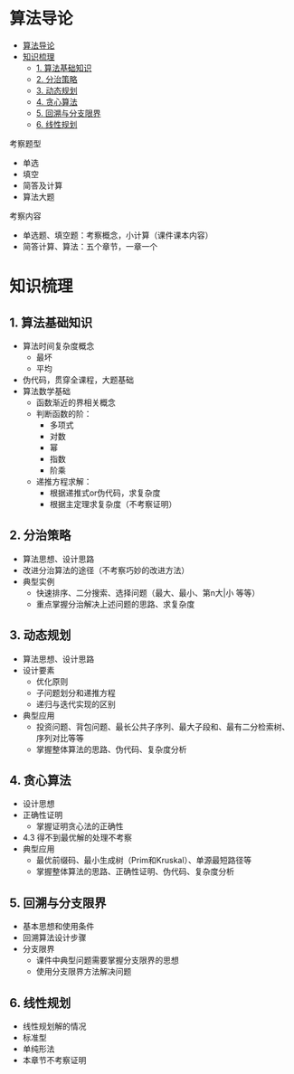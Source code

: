 # 算法导论

- [算法导论](#算法导论)
- [知识梳理](#知识梳理)
  - [1. 算法基础知识](#1-算法基础知识)
  - [2. 分治策略](#2-分治策略)
  - [3. 动态规划](#3-动态规划)
  - [4. 贪心算法](#4-贪心算法)
  - [5. 回溯与分支限界](#5-回溯与分支限界)
  - [6. 线性规划](#6-线性规划)

考察题型

- 单选
- 填空
- 简答及计算
- 算法大题

考察内容

- 单选题、填空题：考察概念，小计算（课件课本内容）
- 简答计算、算法：五个章节，一章一个

# 知识梳理

## 1. 算法基础知识

- 算法时间复杂度概念
  - 最坏
  - 平均
- 伪代码，贯穿全课程，大题基础
- 算法数学基础
  - 函数渐近的界相关概念
  - 判断函数的阶：
    - 多项式
    - 对数
    - 幂
    - 指数
    - 阶乘
  - 递推方程求解：
    - 根据递推式or伪代码，求复杂度
    - 根据主定理求复杂度（不考察证明）

## 2. 分治策略

- 算法思想、设计思路
- 改进分治算法的途径（不考察巧妙的改进方法）
- 典型实例
  - 快速排序、二分搜索、选择问题（最大、最小、第n大|小 等等）
  - 重点掌握分治解决上述问题的思路、求复杂度

## 3. 动态规划

- 算法思想、设计思路
- 设计要素
  - 优化原则
  - 子问题划分和递推方程
  - 递归与迭代实现的区别
- 典型应用
  - 投资问题、背包问题、最长公共子序列、最大子段和、最有二分检索树、序列对比等等
  - 掌握整体算法的思路、伪代码、复杂度分析

## 4. 贪心算法

- 设计思想
- 正确性证明
  - 掌握证明贪心法的正确性
- 4.3 得不到最优解的处理不考察
- 典型应用
  - 最优前缀码、最小生成树（Prim和Kruskal）、单源最短路径等
  - 掌握整体算法的思路、正确性证明、伪代码、复杂度分析

## 5. 回溯与分支限界

- 基本思想和使用条件
- 回溯算法设计步骤
- 分支限界
  - 课件中典型问题需要掌握分支限界的思想
  - 使用分支限界方法解决问题

## 6. 线性规划

- 线性规划解的情况
- 标准型
- 单纯形法
- 本章节不考察证明